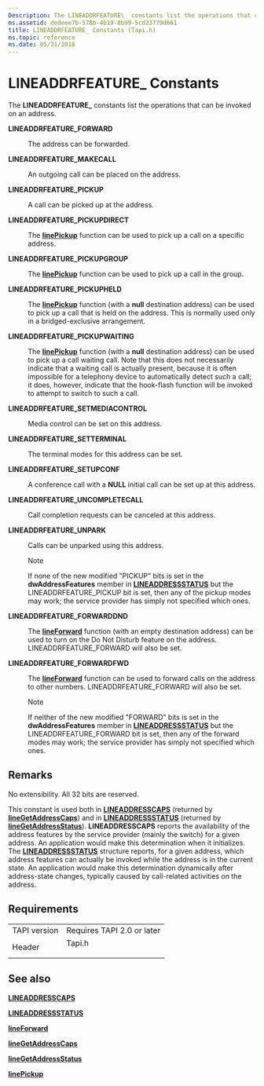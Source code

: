```yaml
---
Description: The LINEADDRFEATURE\_ constants list the operations that can be invoked on an address.
ms.assetid: dedeee7b-578b-4b19-8b99-5cd23779d661
title: LINEADDRFEATURE_ Constants (Tapi.h)
ms.topic: reference
ms.date: 05/31/2018
---
```


# LINEADDRFEATURE\_ Constants

The **LINEADDRFEATURE\_** constants list the operations that can be invoked on an address.

<dl> <dt>

<span id="LINEADDRFEATURE_FORWARD"></span><span id="lineaddrfeature_forward"></span>**LINEADDRFEATURE\_FORWARD**
</dt> <dd> <dl> <dt>



The address can be forwarded.


</dt> </dl> </dd> <dt>

<span id="LINEADDRFEATURE_MAKECALL"></span><span id="lineaddrfeature_makecall"></span>**LINEADDRFEATURE\_MAKECALL**
</dt> <dd> <dl> <dt>



An outgoing call can be placed on the address.


</dt> </dl> </dd> <dt>

<span id="LINEADDRFEATURE_PICKUP"></span><span id="lineaddrfeature_pickup"></span>**LINEADDRFEATURE\_PICKUP**
</dt> <dd> <dl> <dt>



A call can be picked up at the address.


</dt> </dl> </dd> <dt>

<span id="LINEADDRFEATURE_PICKUPDIRECT"></span><span id="lineaddrfeature_pickupdirect"></span>**LINEADDRFEATURE\_PICKUPDIRECT**
</dt> <dd> <dl> <dt>



The [**linePickup**](/windows/desktop/api/Tapi/nf-tapi-linepickup) function can be used to pick up a call on a specific address.


</dt> </dl> </dd> <dt>

<span id="LINEADDRFEATURE_PICKUPGROUP"></span><span id="lineaddrfeature_pickupgroup"></span>**LINEADDRFEATURE\_PICKUPGROUP**
</dt> <dd> <dl> <dt>



The [**linePickup**](/windows/desktop/api/Tapi/nf-tapi-linepickup) function can be used to pick up a call in the group.


</dt> </dl> </dd> <dt>

<span id="LINEADDRFEATURE_PICKUPHELD"></span><span id="lineaddrfeature_pickupheld"></span>**LINEADDRFEATURE\_PICKUPHELD**
</dt> <dd> <dl> <dt>



The [**linePickup**](/windows/desktop/api/Tapi/nf-tapi-linepickup) function (with a **null** destination address) can be used to pick up a call that is held on the address. This is normally used only in a bridged-exclusive arrangement.


</dt> </dl> </dd> <dt>

<span id="LINEADDRFEATURE_PICKUPWAITING"></span><span id="lineaddrfeature_pickupwaiting"></span>**LINEADDRFEATURE\_PICKUPWAITING**
</dt> <dd> <dl> <dt>



The [**linePickup**](/windows/desktop/api/Tapi/nf-tapi-linepickup) function (with a **null** destination address) can be used to pick up a call waiting call. Note that this does not necessarily indicate that a waiting call is actually present, because it is often impossible for a telephony device to automatically detect such a call; it does, however, indicate that the hook-flash function will be invoked to attempt to switch to such a call.


</dt> </dl> </dd> <dt>

<span id="LINEADDRFEATURE_SETMEDIACONTROL"></span><span id="lineaddrfeature_setmediacontrol"></span>**LINEADDRFEATURE\_SETMEDIACONTROL**
</dt> <dd> <dl> <dt>



Media control can be set on this address.


</dt> </dl> </dd> <dt>

<span id="LINEADDRFEATURE_SETTERMINAL"></span><span id="lineaddrfeature_setterminal"></span>**LINEADDRFEATURE\_SETTERMINAL**
</dt> <dd> <dl> <dt>



The terminal modes for this address can be set.


</dt> </dl> </dd> <dt>

<span id="LINEADDRFEATURE_SETUPCONF"></span><span id="lineaddrfeature_setupconf"></span>**LINEADDRFEATURE\_SETUPCONF**
</dt> <dd> <dl> <dt>



A conference call with a **NULL** initial call can be set up at this address.


</dt> </dl> </dd> <dt>

<span id="LINEADDRFEATURE_UNCOMPLETECALL"></span><span id="lineaddrfeature_uncompletecall"></span>**LINEADDRFEATURE\_UNCOMPLETECALL**
</dt> <dd> <dl> <dt>



Call completion requests can be canceled at this address.


</dt> </dl> </dd> <dt>

<span id="LINEADDRFEATURE_UNPARK"></span><span id="lineaddrfeature_unpark"></span>**LINEADDRFEATURE\_UNPARK**
</dt> <dd> <dl> <dt>



Calls can be unparked using this address.

> [!Note]  
> If none of the new modified "PICKUP" bits is set in the **dwAddressFeatures** member in [**LINEADDRESSSTATUS**](/windows/desktop/api/Tapi/ns-tapi-lineaddressstatus) but the LINEADDRFEATURE\_PICKUP bit is set, then any of the pickup modes may work; the service provider has simply not specified which ones.

 


</dt> </dl> </dd> <dt>

<span id="LINEADDRFEATURE_FORWARDDND"></span><span id="lineaddrfeature_forwarddnd"></span>**LINEADDRFEATURE\_FORWARDDND**
</dt> <dd> <dl> <dt>



The [**lineForward**](/windows/desktop/api/Tapi/nf-tapi-lineforward) function (with an empty destination address) can be used to turn on the Do Not Disturb feature on the address. LINEADDRFEATURE\_FORWARD will also be set.


</dt> </dl> </dd> <dt>

<span id="LINEADDRFEATURE_FORWARDFWD"></span><span id="lineaddrfeature_forwardfwd"></span>**LINEADDRFEATURE\_FORWARDFWD**
</dt> <dd> <dl> <dt>



The [**lineForward**](/windows/desktop/api/Tapi/nf-tapi-lineforward) function can be used to forward calls on the address to other numbers. LINEADDRFEATURE\_FORWARD will also be set.

> [!Note]  
> If neither of the new modified "FORWARD" bits is set in the **dwAddressFeatures** member in [**LINEADDRESSSTATUS**](/windows/desktop/api/Tapi/ns-tapi-lineaddressstatus) but the LINEADDRFEATURE\_FORWARD bit is set, then any of the forward modes may work; the service provider has simply not specified which ones.

 


</dt> </dl> </dd> </dl>

## Remarks

No extensibility. All 32 bits are reserved.

This constant is used both in [**LINEADDRESSCAPS**](/windows/desktop/api/Tapi/ns-tapi-lineaddresscaps) (returned by [**lineGetAddressCaps**](/windows/desktop/api/Tapi/nf-tapi-linegetaddresscaps)) and in [**LINEADDRESSSTATUS**](/windows/desktop/api/Tapi/ns-tapi-lineaddressstatus) (returned by [**lineGetAddressStatus**](/windows/desktop/api/Tapi/nf-tapi-linegetaddressstatus)). **LINEADDRESSCAPS** reports the availability of the address features by the service provider (mainly the switch) for a given address. An application would make this determination when it initializes. The [**LINEADDRESSSTATUS**](/windows/desktop/api/Tapi/ns-tapi-lineaddressstatus) structure reports, for a given address, which address features can actually be invoked while the address is in the current state. An application would make this determination dynamically after address-state changes, typically caused by call-related activities on the address.

## Requirements



|                         |                                                                                   |
|-------------------------|-----------------------------------------------------------------------------------|
| TAPI version<br/> | Requires TAPI 2.0 or later<br/>                                             |
| Header<br/>       | <dl> <dt>Tapi.h</dt> </dl> |



## See also

<dl> <dt>

[**LINEADDRESSCAPS**](/windows/desktop/api/Tapi/ns-tapi-lineaddresscaps)
</dt> <dt>

[**LINEADDRESSSTATUS**](/windows/desktop/api/Tapi/ns-tapi-lineaddressstatus)
</dt> <dt>

[**lineForward**](/windows/desktop/api/Tapi/nf-tapi-lineforward)
</dt> <dt>

[**lineGetAddressCaps**](/windows/desktop/api/Tapi/nf-tapi-linegetaddresscaps)
</dt> <dt>

[**lineGetAddressStatus**](/windows/desktop/api/Tapi/nf-tapi-linegetaddressstatus)
</dt> <dt>

[**linePickup**](/windows/desktop/api/Tapi/nf-tapi-linepickup)
</dt> </dl>

 

 





